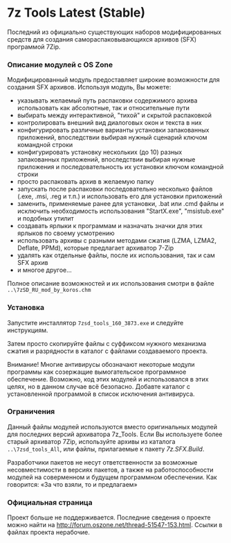 # 7z Tools Latest (Stable)

Последний из официально существующих наборов модифицированных средств для создания самораспаковывающихся архивов (SFX) программой 7Zip.

### Описание модулей с OS Zone

Модифицированный модуль предоставляет широкие возможности для создания SFX архивов. Используя модуль, Вы можете:

- указывать желаемый путь распаковки содержимого архива
использовать как абсолютные, так и относительные пути
- выбирать между интерактивной, "тихой" и скрытой распаковкой
- контролировать внешний вид диалоговых окон и текста в них
- конфигурировать различные варианты установки запакованных приложений, впоследствии выбирая нужный сценарий ключом командной строки
- конфигурировать установку нескольких (до 10) разных запакованных приложений, впоследствии выбирая нужные приложения и последовательность их установки ключом командной строки
- просто распаковать архив в желаемую папку
- запускать после распаковки последовательно несколько файлов (.exe, .msi, .reg и т.п.) и использовать его для установки приложений
- заменить, применяемые ранее для установки, .bat или .cmd файлы и исключить необходимость использования "StartX.exe", "msistub.exe" и подобных утилит
- создавать ярлыки к программам и назначать значки для этих ярлыков по своему усмотрению
- использовать архивы с разными методами сжатия (LZMA, LZMA2, Deflate, PPMd), которые предлагает архиватор 7-Zip
- удалять как отдельные файлы, после их использования, так и сам SFX архив
- и многое другое...

Полное описание возможностей и их использования смотри в файле `..\7zSD_RU_mod_by_koros.chm`

### Установка

Запустите инсталлятор `7zsd_tools_160_3873.exe` и следуйте инструкциям.

Затем просто скопируйте файлы с суффиксом нужного механизма сжатия и разрядности в каталог с файлами создаваемого проекта.

Внимание! Многие антивирусы обозначают некоторые модули программы как созержащие вымогательское программное обеспечение. Возможно, код этих модулей и использовался в этих целях, но в данном случае всё безопасно. Добавте каталог с установленной программой в список исключения антивируса.

### Ограничения

Данный файлы модулей используются вместо оригинальных модулей для последних версий архиватора 7z_Tools. Если Вы используете более старый архиватор 7Zip, используйте архивы из каталога `..\7zsd_tools_All`, или файлы, прилагаемые к пакету *7z.SFX.Build*.

Разработчики пакетов не несут ответственности за возможные несовместимости в версиях пакетов, а также на работоспособности модулей на соверменном и будущем программном обеспечении. Как говорится: «За что взяли, то и предлагаем»

### Официальная страница

Проект больше не поддерживается. Последние сведения о проекте можно найти на <http://forum.oszone.net/thread-51547-153.html>. Ссылки в файлах проекта нерабочие.




